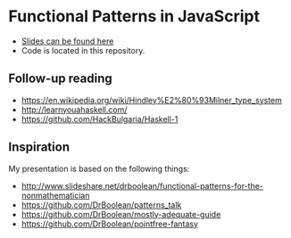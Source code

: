 # Functional Patterns in JavaScript

* [Slides can be found here](http://slides.com/hackbulgaria/functional-patterns-in-javascript)
* Code is located in this repository.

## Follow-up reading

* <https://en.wikipedia.org/wiki/Hindley%E2%80%93Milner_type_system>
* <http://learnyouahaskell.com/>
* <https://github.com/HackBulgaria/Haskell-1>

## Inspiration

My presentation is based on the following things:

* <http://www.slideshare.net/drboolean/functional-patterns-for-the-nonmathematician>
* <https://github.com/DrBoolean/patterns_talk>
* <https://github.com/DrBoolean/mostly-adequate-guide>
* <https://github.com/DrBoolean/pointfree-fantasy>

